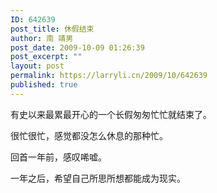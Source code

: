 ```yaml
---
ID: 642639
post_title: 休假结束
author: 南 靖男
post_date: 2009-10-09 01:26:39
post_excerpt: ""
layout: post
permalink: https://larryli.cn/2009/10/642639
published: true
---
```

<p>有史以来最累最开心的一个长假匆匆忙忙就结束了。</p>  <p>很忙很忙，感觉都没怎么休息的那种忙。</p>  <p>回首一年前，感叹唏嘘。</p> 一年之后，希望自己所思所想都能成为现实。